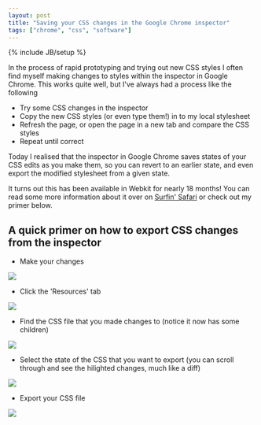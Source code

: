 ```yaml
---
layout: post
title: "Saving your CSS changes in the Google Chrome inspector"
tags: ["chrome", "css", "software"]
---
```

{% include JB/setup %}

In the process of rapid prototyping and trying out new CSS styles I often find myself making changes to styles within the inspector in Google Chrome. This works quite well, but I've always had a process like the following

* Try some CSS changes in the inspector
* Copy the new CSS styles (or even type them!) in to my local stylesheet
* Refresh the page, or open the page in a new tab and compare the CSS styles
* Repeat until correct

Today I realised that the inspector in Google Chrome saves states of your CSS edits as you make them, so you can revert to an earlier state, and even export the modified stylesheet from a given state.

It turns out this has been available in Webkit for nearly 18 months! You can read some more information about it over on [Surfin' Safari](http://www.webkit.org/blog/1463/web-inspector-styles-enhanced/) or check out my primer below.

## A quick primer on how to export CSS changes from the inspector

* Make your changes

![](http://f.cl.ly/items/2f0N2Q1L0q3S35040p3q/by%20default%202012-06-22%20at%2010.16.54.png)

* Click the 'Resources' tab

![](http://f.cl.ly/items/120W0h0M1W091d3Y1D3r/by%20default%202012-06-22%20at%2010.17.34.png)

* Find the CSS file that you made changes to (notice it now has some children)

![](http://f.cl.ly/items/41280W2d1p020q1q440g/by%20default%202012-06-22%20at%2010.18.24.png)

* Select the state of the CSS that you want to export (you can scroll through and see the hilighted changes, much like a diff)

![](http://f.cl.ly/items/3j3e2T2n361m0g262p36/by%20default%202012-06-22%20at%2010.19.11.png)

* Export your CSS file

![](http://f.cl.ly/items/2B2I1y3Z2j0o3W0E0W1a/by%20default%202012-06-22%20at%2010.19.42.png)